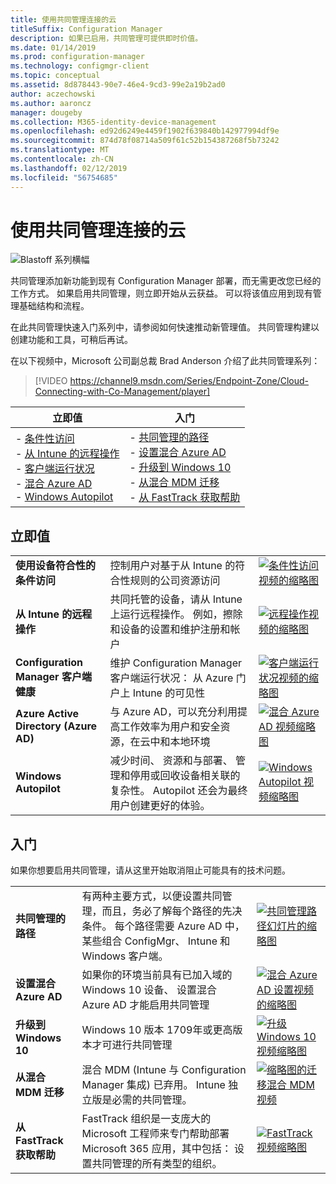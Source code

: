 ```yaml
---
title: 使用共同管理连接的云
titleSuffix: Configuration Manager
description: 如果已启用，共同管理可提供即时价值。
ms.date: 01/14/2019
ms.prod: configuration-manager
ms.technology: configmgr-client
ms.topic: conceptual
ms.assetid: 8d878443-90e7-46e4-9cd3-99e2a19b2ad0
author: aczechowski
ms.author: aaroncz
manager: dougeby
ms.collection: M365-identity-device-management
ms.openlocfilehash: ed92d6249e4459f1902f639840b142977994df9e
ms.sourcegitcommit: 874d78f08714a509f61c52b154387268f5b73242
ms.translationtype: MT
ms.contentlocale: zh-CN
ms.lasthandoff: 02/12/2019
ms.locfileid: "56754685"
---
```

# <a name="cloud-connecting-with-co-management"></a>使用共同管理连接的云

![Blastoff 系列横幅](media/blastoff-banner.png)

共同管理添加新功能到现有 Configuration Manager 部署，而无需更改您已经的工作方式。 如果启用共同管理，则立即开始从云获益。 可以将该值应用到现有管理基础结构和流程。

在此共同管理快速入门系列中，请参阅如何快速推动新管理值。 共同管理构建以创建功能和工具，可稍后再试。


在以下视频中，Microsoft 公司副总裁 Brad Anderson 介绍了此共同管理系列：

> [!VIDEO https://channel9.msdn.com/Series/Endpoint-Zone/Cloud-Connecting-with-Co-Management/player]


| 立即值 | 入门 |
|-----------------|-----------------|
| - [条件性访问](#bkmk_ca)<br> - [从 Intune 的远程操作](#bkmk_remote)<br> - [客户端运行状况](#bkmk_client-health)<br> - [混合 Azure AD](#bkmk_hybrid-aad)<br> - [Windows Autopilot](#bkmk_autopilot) | - [共同管理的路径](#bkmk_paths)<br> - [设置混合 Azure AD](#bkmk_setup-hybrid-aad)<br> - [升级到 Windows 10](#bkmk_upgrade-win10)<br> - [从混合 MDM 迁移](#bkmk_migrate-hybrid-mdm)<br> - [从 FastTrack 获取帮助](#bkmk_fasttrack) | 



## <a name="immediate-value"></a>立即值

| | | |
|-|-|-|
| <a name="bkmk_ca"></a>**使用设备符合性的条件访问** | 控制用户对基于从 Intune 的符合性规则的公司资源访问 | [![条件性访问视频的缩略图](media/thumbnail-conditional-access.png)](/sccm/comanage/quickstart-conditional-access) |
| <a name="bkmk_remote"></a>**从 Intune 的远程操作** | 共同托管的设备，请从 Intune 上运行远程操作。 例如，擦除和设备的设置和维护注册和帐户 | [![远程操作视频的缩略图](media/thumbnail-remote-action.png)](/sccm/comanage/quickstart-remote-actions) |
| <a name="bkmk_client-health"></a>**Configuration Manager 客户端健康** | 维护 Configuration Manager 客户端运行状况： 从 Azure 门户上 Intune 的可见性 | [![客户端运行状况视频的缩略图](media/thumbnail-client-health.png)](/sccm/comanage/quickstart-client-health) |
| <a name="bkmk_hybrid-aad"></a>**Azure Active Directory (Azure AD)** | 与 Azure AD，可以充分利用提高工作效率为用户和安全资源，在云中和本地环境 | [![混合 Azure AD 视频缩略图](media/thumbnail-azure-ad.png)](/sccm/comanage/quickstart-hybrid-aad) |
| <a name="bkmk_autopilot"></a>**Windows Autopilot** | 减少时间、 资源和与部署、 管理和停用或回收设备相关联的复杂性。 Autopilot 还会为最终用户创建更好的体验。 | [![Windows Autopilot 视频缩略图](media/thumbnail-autopilot.png)](/sccm/comanage/quickstart-autopilot) |



## <a name="getting-started"></a>入门

如果你想要启用共同管理，请从这里开始取消阻止可能具有的技术问题。

| | | |
|-|-|-|
| <a name="bkmk_paths"></a>**共同管理的路径** | 有两种主要方式，以便设置共同管理，而且，务必了解每个路径的先决条件。  每个路径需要 Azure AD 中，某些组合 ConfigMgr、 Intune 和 Windows 客户端。 | [![共同管理路径幻灯片的缩略图](media/thumbnail-paths.png)](/sccm/comanage/quickstart-paths) |
| <a name="bkmk_setup-hybrid-aad"></a>**设置混合 Azure AD** | 如果你的环境当前具有已加入域的 Windows 10 设备、 设置混合 Azure AD 才能启用共同管理 | [![混合 Azure AD 设置视频的缩略图](media/thumbnail-setup-azure-ad.png)](/sccm/comanage/quickstart-setup-hybrid-aad) |
| <a name="bkmk_upgrade-win10"></a>**升级到 Windows 10** | Windows 10 版本 1709年或更高版本才可进行共同管理 | [![升级 Windows 10 视频缩略图](media/thumbnail-upgrade-win10.png)](/sccm/comanage/quickstart-upgrade-win10) |
| <a name="bkmk_migrate-hybrid-mdm"></a>**从混合 MDM 迁移** | 混合 MDM (Intune 与 Configuration Manager 集成) 已弃用。 Intune 独立版是必需的共同管理。 | [![缩略图的迁移混合 MDM 视频](media/thumbnail-migrate-hybrid-mdm.png)](/sccm/comanage/quickstart-migrate-hybrid-mdm) |
| <a name="bkmk_fasttrack"></a>**从 FastTrack 获取帮助** | FastTrack 组织是一支庞大的 Microsoft 工程师来专门帮助部署 Microsoft 365 应用，其中包括： 设置共同管理的所有类型的组织。 | [![FastTrack 视频缩略图](media/thumbnail-fasttrack.png)](/sccm/comanage/quickstart-fasttrack) |

